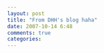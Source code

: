 ```yaml
---
layout: post
title: "From DHH's blog haha"
date: 2007-10-14 6:48
comments: true
categories: 
---
```


<object width="400" height="336"><param name="movie" value="http://www.youtube.com/v/AUaWCcDlI5s&amp;rel=0&amp;egm=0&amp;showinfo=0&amp;fs=1"></param><param name="wmode" value="transparent"></param><param name="allowFullScreen" value="true"></param><embed src="http://www.youtube.com/v/AUaWCcDlI5s&amp;rel=0&amp;egm=0&amp;showinfo=0&amp;fs=1" type="application/x-shockwave-flash" width="400" height="336" allowFullScreen="true" wmode="transparent"></embed></object>
